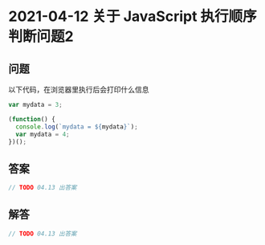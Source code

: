 # 2021-04-12 关于 JavaScript 执行顺序判断问题2

## 问题

以下代码，在浏览器里执行后会打印什么信息

```js
var mydata = 3;

(function() {
  console.log(`mydata = ${mydata}`);
  var mydata = 4;
})();
```

## 答案

```js
// TODO 04.13 出答案
```

## 解答

```js
// TODO 04.13 出答案
```
